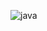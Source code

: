 ![java](https://img.shields.io/badge/Java-%E2%98%85%E2%98%85%E2%98%86%E2%98%86%E2%98%86-brightgreen?style=for-the-badge&logo=java)
